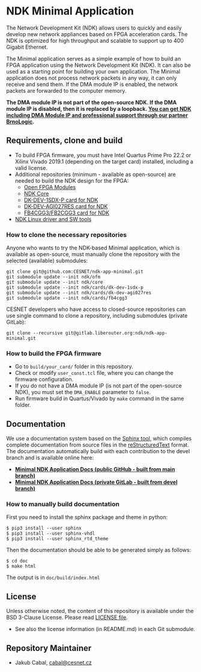 # NDK Minimal Application

The Network Development Kit (NDK) allows users to quickly and easily develop new network appliances based on FPGA acceleration cards. The NDK is optimized for high throughput and scalable to support up to 400 Gigabit Ethernet.
 
The Minimal application serves as a simple example of how to build an FPGA application using the Network Development Kit (NDK). It can also be used as a starting point for building your own application. The Minimal application does not process network packets in any way, it can only receive and send them. If the DMA module IP is enabled, the network packets are forwarded to the computer memory.

**The DMA module IP is not part of the open-source NDK. If the DMA module IP is disabled, then it is replaced by a loopback. [You can get NDK including DMA Module IP and professional support through our partner BrnoLogic](https://support.brnologic.com/).**

## Requirements, clone and build

- To build FPGA firmware, you must have Intel Quartus Prime Pro 22.2 or Xilinx Vivado 2019.1 (depending on the target card) installed, including a valid license.
- Additional repositories (minimum - available as open-source) are needed to build the NDK design for the FPGA:
    - [Open FPGA Modules](https://github.com/CESNET/ofm/)
    - [NDK Core](https://github.com/CESNET/ndk-core/)
    - [DK-DEV-1SDX-P card for NDK](https://github.com/CESNET/ndk-card-dk-dev-1sdx-p/)
    - [DK-DEV-AGI027RES card for NDK](https://github.com/CESNET/ndk-card-dk-dev-agi027res/)
    - [FB4CGG3/FB2CGG3 card for NDK](https://github.com/CESNET/ndk-card-fb4cgg3/)
- [NDK Linux driver and SW tools](https://github.com/CESNET/ndk-sw)

### How to clone the necessary repositories

Anyone who wants to try the NDK-based Minimal application, which is available as open-source, must manually clone the repository with the selected (available) submodules:

```
git clone git@github.com:CESNET/ndk-app-minimal.git
git submodule update --init ndk/ofm
git submodule update --init ndk/core
git submodule update --init ndk/cards/dk-dev-1sdx-p
git submodule update --init ndk/cards/dk-dev-agi027res
git submodule update --init ndk/cards/fb4cgg3
```

CESNET developers who have access to closed-source repositories can use single command to clone a repository, including submodules (private GitLab):
```
git clone --recursive git@gitlab.liberouter.org:ndk/ndk-app-minimal.git
```

### How to build the FPGA firmware

- Go to `build/your_card/` folder in this repository.
- Check or modify `user_const.tcl` file, where you can change the firmware configuration.
- If you do not have a DMA module IP (is not part of the open-source NDK), you must set the `DMA_ENABLE` parameter to `false`.
- Run firmware build in Quartus/Vivado by `make` command in the same folder.

## Documentation

We use a documentation system based on the [Sphinx tool](https://www.sphinx-doc.org), which compiles complete documentation from source files in the [reStructuredText](https://docutils.sourceforge.io/rst.html) format. The documentation automatically build with each contribution to the devel branch and is available online here:
- [**Minimal NDK Application Docs (public GitHub - built from main branch)**](https://cesnet.github.io/ndk-app-minimal/)
- [**Minimal NDK Application Docs (private GitLab - built from devel branch)**](https://ndk.gitlab.liberouter.org:5051/ndk-app-minimal/)

### How to manually build documentation

First you need to install the sphinx package and theme in python:
```
$ pip3 install --user sphinx
$ pip3 install --user sphinx-vhdl
$ pip3 install --user sphinx_rtd_theme
```

Then the documentation should be able to be generated simply as follows:
```
$ cd doc
$ make html
```

The output is in `doc/build/index.html`

## License

Unless otherwise noted, the content of this repository is available under the BSD 3-Clause License. Please read [LICENSE file](LICENSE).

- See also the license information (in README.md) in each Git submodule.

## Repository Maintainer

- Jakub Cabal, cabal@cesnet.cz
